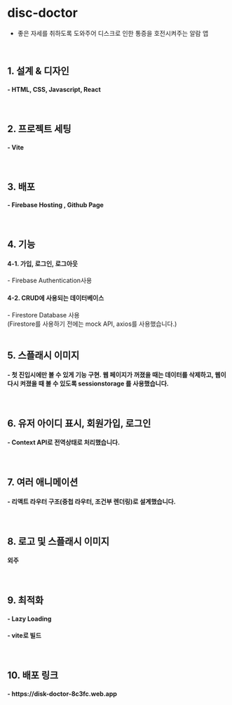 
<h1> disc-doctor </h1>

- 좋은 자세를 취하도록 도와주어 디스크로 인한 통증을 호전시켜주는 알람 앱

<br/>

<h2> 1. 설계 & 디자인  </h2>
<h4> - HTML, CSS, Javascript, React </h4>
<br/>


<h2> 2. 프로젝트 세팅  </h2> 
<h4> - Vite </h4> 
<br/>


<h2> 3. 배포  </h2>
<h4> - Firebase Hosting , Github Page </h4> 
<br/>


<h2> 4. 기능  </h2> 
<h4> 4-1. 가입, 로그인, 로그아웃  </h4> 
   - Firebase Authentication사용
<br/>

<h4> 4-2. CRUD에 사용되는 데이터베이스  </h4>    
    - Firestore Database 사용<br/>
      (Firestore를 사용하기 전에는 mock API, axios를 사용했습니다.) <br/><br/>
      
      

      
<h2> 5. 스플래시 이미지  </h2> 
<h4> -  첫 진입시에만 볼 수 있게 기능 구현.  웹 페이지가 꺼졌을 때는 데이터를 삭제하고, 웹이 다시 켜졌을 때 볼 수 있도록 sessionstorage 를 사용했습니다. </h4> 
<br/>


<h2> 6. 유저 아이디 표시, 회원가입, 로그인  </h2> 
<h4> - Context API로 전역상태로 처리했습니다. </h4> 
<br/>

<h2> 7. 여러 애니메이션  </h2> 
<h4>  - 리액트 라우터 구조(중첩 라우터, 조건부 렌더링)로 설계했습니다. </h4> 
<br/>

<h2> 8. 로고 및 스플래시 이미지  </h2> 
<h4>  외주 </h4> 
<br/>


<h2> 9. 최적화  </h2> 
<h4>   - Lazy Loading </h4> 
<h4>   - vite로 빌드  </h4> 
<br/>


 <h2> 10. 배포 링크  </h2> 
 <h4>   - https://disk-doctor-8c3fc.web.app </h4> 
   

 
 



<br>
 <!-- 1. node.js
 2. npm create vite 
 3. npm i react-router-dom 
 4. npm install react-icons -->
